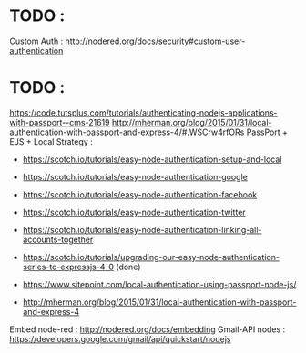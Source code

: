 # TODO :
Custom Auth : http://nodered.org/docs/security#custom-user-authentication

# TODO :
https://code.tutsplus.com/tutorials/authenticating-nodejs-applications-with-passport--cms-21619
http://mherman.org/blog/2015/01/31/local-authentication-with-passport-and-express-4/#.WSCrw4rfORs
PassPort + EJS + Local Strategy : 
* https://scotch.io/tutorials/easy-node-authentication-setup-and-local
* https://scotch.io/tutorials/easy-node-authentication-google
* https://scotch.io/tutorials/easy-node-authentication-facebook
* https://scotch.io/tutorials/easy-node-authentication-twitter
* https://scotch.io/tutorials/easy-node-authentication-linking-all-accounts-together
* https://scotch.io/tutorials/upgrading-our-easy-node-authentication-series-to-expressjs-4-0 (done)

* https://www.sitepoint.com/local-authentication-using-passport-node-js/
* http://mherman.org/blog/2015/01/31/local-authentication-with-passport-and-express-4

Embed node-red : http://nodered.org/docs/embedding
Gmail-API nodes : https://developers.google.com/gmail/api/quickstart/nodejs